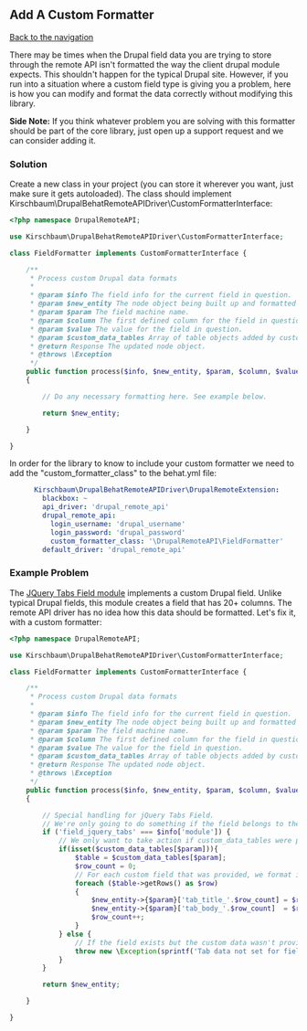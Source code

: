 ## Add A Custom Formatter
[Back to the navigation](https://github.com/kirschbaum/drupal-behat-remote-api-driver#documentation)

There may be times when the Drupal field data you are trying to store through the remote API isn't formatted the way the client drupal module expects. This shouldn't happen for the typical Drupal site. However, if you run into a situation where a custom field type is giving you a problem, here is how you can modify and format the data correctly without modifying this library.

**Side Note:** If you think whatever problem you are solving with this formatter should be part of the core library, just open up a support request and we can consider adding it.

### Solution

Create a new class in your project (you can store it wherever you want, just make sure it gets autoloaded). The class should implement Kirschbaum\DrupalBehatRemoteAPIDriver\CustomFormatterInterface:

```php
<?php namespace DrupalRemoteAPI;

use Kirschbaum\DrupalBehatRemoteAPIDriver\CustomFormatterInterface;

class FieldFormatter implements CustomFormatterInterface {

    /**
     * Process custom Drupal data formats
     *
     * @param $info The field info for the current field in question.
     * @param $new_entity The node object being built up and formatted prior to the request.
     * @param $param The field machine name.
     * @param $column The first defined column for the field in question.
     * @param $value The value for the field in question.
     * @param $custom_data_tables Array of table objects added by custom steps.
     * @return Response The updated node object.
     * @throws \Exception
     */
    public function process($info, $new_entity, $param, $column, $value, $custom_data_tables)
    {

        // Do any necessary formatting here. See example below.

        return $new_entity;

    }

}

```

In order for the library to know to include your custom formatter we need to add the "custom_formatter_class" to the behat.yml file:

```yml
      Kirschbaum\DrupalBehatRemoteAPIDriver\DrupalRemoteExtension:
        blackbox: ~
        api_driver: 'drupal_remote_api'
        drupal_remote_api:
          login_username: 'drupal_username'
          login_password: 'drupal_password'
          custom_formatter_class: '\DrupalRemoteAPI\FieldFormatter'
        default_driver: 'drupal_remote_api'

```

### Example Problem

The [JQuery Tabs Field module](https://www.drupal.org/project/field_jquery_tabs) implements a custom Drupal field. Unlike typical Drupal fields, this module creates a field that has 20+ columns. The remote API driver has no idea how this data should be formatted. Let's fix it, with a custom formatter:

```php
<?php namespace DrupalRemoteAPI;

use Kirschbaum\DrupalBehatRemoteAPIDriver\CustomFormatterInterface;

class FieldFormatter implements CustomFormatterInterface {

    /**
     * Process custom Drupal data formats
     *
     * @param $info The field info for the current field in question.
     * @param $new_entity The node object being built up and formatted prior to the request.
     * @param $param The field machine name.
     * @param $column The first defined column for the field in question.
     * @param $value The value for the field in question.
     * @param $custom_data_tables Array of table objects added by custom steps.
     * @return Response The updated node object.
     * @throws \Exception
     */
    public function process($info, $new_entity, $param, $column, $value, $custom_data_tables)
    {

        // Special handling for jQuery Tabs Field.
        // We're only going to do something if the field belongs to the field_jquery_tabs module
        if ('field_jquery_tabs' === $info['module']) {
            // We only want to take action if custom_data_tables were provided by the tester in the form of custom steps.
            if(isset($custom_data_tables[$param])){
                $table = $custom_data_tables[$param];
                $row_count = 0;
                // For each custom field that was provided, we format it as RestWS requires.
                foreach ($table->getRows() as $row) 
                {
                    $new_entity->{$param}['tab_title_'.$row_count] = $row[0];
                    $new_entity->{$param}['tab_body_'.$row_count]  = $row[1];
                    $row_count++;
                }
            } else {
                // If the field exists but the custom data wasn't provided, we let folks know how to fix it.
                throw new \Exception(sprintf('Tab data not set for field "%s". There is a custom step to set tab data for this field.', $param));
            }
        }

        return $new_entity;

    }

}
```
